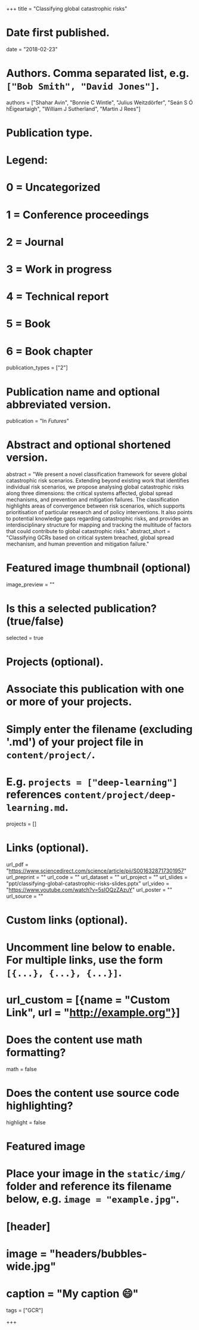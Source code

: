 +++
title = "Classifying global catastrophic risks"

# Date first published.
date = "2018-02-23"

# Authors. Comma separated list, e.g. `["Bob Smith", "David Jones"]`.
authors = ["Shahar Avin", "Bonnie C Wintle", "Julius Weitzdörfer", "Seán S Ó hÉigeartaigh", "William J Sutherland", "Martin J Rees"]

# Publication type.
# Legend:
# 0 = Uncategorized
# 1 = Conference proceedings
# 2 = Journal
# 3 = Work in progress
# 4 = Technical report
# 5 = Book
# 6 = Book chapter
publication_types = ["2"]

# Publication name and optional abbreviated version.
publication = "In *Futures*"

# Abstract and optional shortened version.
abstract = "We present a novel classification framework for severe global catastrophic risk scenarios. Extending beyond existing work that identifies individual risk scenarios, we propose analysing global catastrophic risks along three dimensions: the critical systems affected, global spread mechanisms, and prevention and mitigation failures. The classification highlights areas of convergence between risk scenarios, which supports prioritisation of particular research and of policy interventions. It also points to potential knowledge gaps regarding catastrophic risks, and provides an interdisciplinary structure for mapping and tracking the multitude of factors that could contribute to global catastrophic risks."
abstract_short = "Classifying GCRs based on critical system breached, global spread mechanism, and human prevention and mitigation failure."

# Featured image thumbnail (optional)
image_preview = ""

# Is this a selected publication? (true/false)
selected = true

# Projects (optional).
#   Associate this publication with one or more of your projects.
#   Simply enter the filename (excluding '.md') of your project file in `content/project/`.
#   E.g. `projects = ["deep-learning"]` references `content/project/deep-learning.md`.
projects = []

# Links (optional).
url_pdf = "https://www.sciencedirect.com/science/article/pii/S0016328717301957"
url_preprint = ""
url_code = ""
url_dataset = ""
url_project = ""
url_slides = "ppt/classifying-global-catastrophic-risks-slides.pptx"
url_video = "https://www.youtube.com/watch?v=5sIOQzZAzuY"
url_poster = ""
url_source = ""

# Custom links (optional).
#   Uncomment line below to enable. For multiple links, use the form `[{...}, {...}, {...}]`.
# url_custom = [{name = "Custom Link", url = "http://example.org"}]

# Does the content use math formatting?
math = false

# Does the content use source code highlighting?
highlight = false

# Featured image
# Place your image in the `static/img/` folder and reference its filename below, e.g. `image = "example.jpg"`.
# [header]
# image = "headers/bubbles-wide.jpg"
# caption = "My caption 😄"

tags = ["GCR"]

+++

